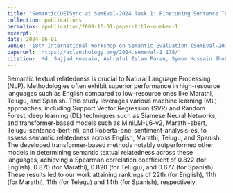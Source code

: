 ```yaml
---
title: "SemanticCUETSync at SemEval-2024 Task 1: Finetuning Sentence Transformer to Find Semantic Textual Relatedness"
collection: publications
permalink: /publication/2009-10-01-paper-title-number-1
excerpt: ''
date: 2024-06-01
venue: '18th International Workshop on Semantic Evaluation (SemEval-2024)'
paperurl: 'https://aclanthology.org/2024.semeval-1.178/'
citation: 'Md. Sajjad Hossain, Ashraful Islam Paran, Symom Hossain Shohan, Jawad Hossain, and Mohammed Moshiul Hoque. 2024. SemanticCUETSync at SemEval-2024 Task 1: Finetuning Sentence Transformer to Find Semantic Textual Relatedness. In Proceedings of the 18th International Workshop on Semantic Evaluation (SemEval-2024), pages 1222–1228, Mexico City, Mexico. Association for Computational Linguistics.'
---
```


Semantic textual relatedness is crucial to Natural Language Processing (NLP). Methodologies often exhibit superior performance in high-resource languages such as English compared to low-resource ones like Marathi, Telugu, and Spanish. This study leverages various machine learning (ML) approaches, including Support Vector Regression (SVR) and Random Forest, deep learning (DL) techniques such as Siamese Neural Networks, and transformer-based models such as MiniLM-L6-v2, Marathi-sbert, Telugu-sentence-bert-nli, and Roberta-bne-sentiment-analysis-es, to assess semantic relatedness across English, Marathi, Telugu, and Spanish. The developed transformer-based methods notably outperformed other models in determining semantic textual relatedness across these languages, achieving a Spearman correlation coefficient of 0.822 (for English), 0.870 (for Marathi), 0.820 (for Telugu), and 0.677 (for Spanish). These results led to our work attaining rankings of 22th (for English), 11th (for Marathi), 11th (for Telegu) and 14th (for Spanish), respectively.